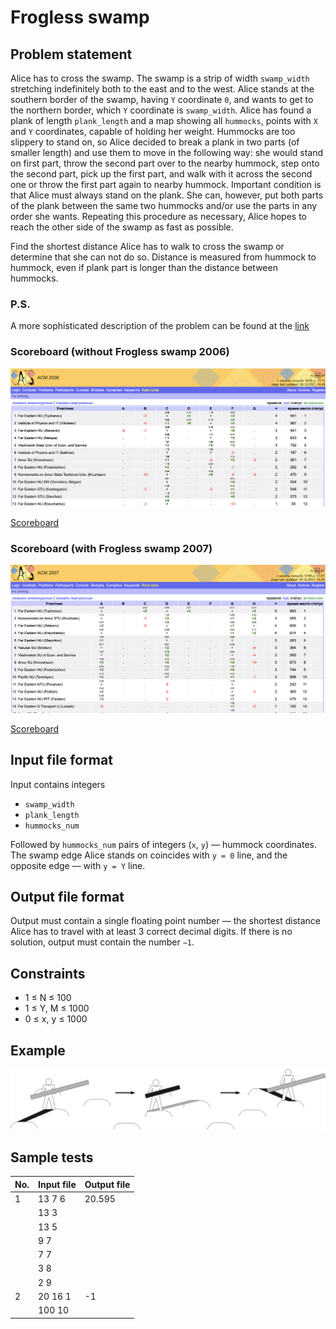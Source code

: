 # Frogless swamp

## Problem statement

Alice has to cross the swamp. The swamp is a strip of width  `swamp_width` stretching indefinitely both to the east and to the west. Alice stands at the southern border of the swamp, having `Y` coordinate `0`, and wants to get to the northern border, which `Y` coordinate is `swamp_width`. Alice has found a plank of length `plank_length` and a map showing all `hummocks`, points with `X` and `Y` coordinates, capable of holding her weight. Hummocks are too slippery to stand on, so Alice decided to break a plank in two parts (of smaller length) and use them to move in the following way: she would stand on first part, throw the second part over to the nearby hummock, step onto the second part, pick up the first part, and walk with it across the second one or throw the first part again to nearby hummock. Important condition is that Alice must always stand on the plank. She can, however, put both parts of the plank between the same two hummocks and/or use the parts in any order she wants. Repeating this procedure as necessary, Alice hopes to reach the other side of the swamp as fast as possible.

Find the shortest distance Alice has to walk to cross the swamp or determine that she can not do so. Distance is measured from hummock to hummock, even if plank part is longer than the distance between hummocks.

### P.S.

A more sophisticated description of the problem can be found at the [link](https://imcs.dvfu.ru/cats/static/problem_text-cpid-611741.html)

### Scoreboard (without Frogless swamp 2006)

![scoreboard2006](scoreboard2006.png "scoreboard2006")

[Scoreboard](https://imcs.dvfu.ru/cats/?f=rank_table;cache=1;cid=565452;clist=565452;hide_ooc=1;hide_virtual=1;sid=)

### Scoreboard (with Frogless swamp 2007)

![scoreboard2007](scoreboard2007.png "scoreboard2007")

[Scoreboard](https://imcs.dvfu.ru/cats/?f=rank_table;cache=1;cid=608547;clist=608547;hide_ooc=1;hide_virtual=1;sid=)

## Input file format

Input contains integers 
- `swamp_width`
- `plank_length`
- `hummocks_num`

Followed by `hummocks_num` pairs of integers (`x`, `y`) — hummock coordinates.
The swamp edge Alice stands on coincides with `y = 0` line, and the opposite edge — with `y = Y` line.

## Output file format

Output must contain a single floating point number — the shortest distance Alice has to travel with at least 3 correct decimal digits.
If there is no solution, output must contain the number `−1`.

## Constraints
- 1 ≤ N ≤ 100
- 1 ≤ Y, M ≤ 1000
- 0 ≤ x, y ≤ 1000

## Example

![pictures/example](pictures/example.jpg "Example")

## Sample tests

| No. | Input file | Output file |
| --- | ---------- | ----------- |
| 1   | 13 7 6     | 20.595      |
|     | 13 3       |             |
|     | 13 5       |             |
|     | 9 7        |             |
|     | 7 7        |             |
|     | 3 8        |             |
|     | 2 9        |             |
| 2   | 20 16 1    | -1          |
|     | 100 10     |             |

